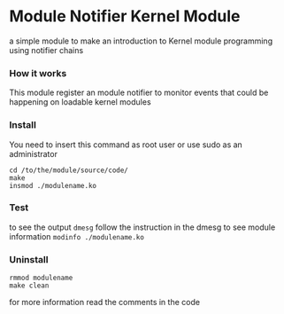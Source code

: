 # Module Notifier Kernel Module

a simple module to make an introduction to Kernel module programming using notifier chains


### How it works
This module register an module notifier to monitor events that could be happening on loadable kernel modules


### Install
You need to insert this command as root user or use sudo as an administrator
```
cd /to/the/module/source/code/
make
insmod ./modulename.ko
```

### Test
to see the output `dmesg`
follow the instruction in the dmesg
to see module information `modinfo ./modulename.ko`


### Uninstall
```
rmmod modulename
make clean
```

for more information read the comments in the code
